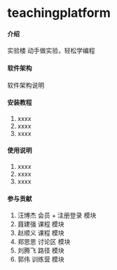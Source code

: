 # teachingplatform

#### 介绍
实验楼
动手做实验，轻松学编程

#### 软件架构
软件架构说明


#### 安装教程

1. xxxx
2. xxxx
3. xxxx

#### 使用说明

1. xxxx
2. xxxx
3. xxxx

#### 参与贡献

1. 汪博杰  会员 + 注册登录 模块
2. 聂建强 课程 模块
3. 赵顺义 课程 模块
4. 郑思思 讨论区 模块
5. 刘腾飞  路径 模块
6. 郭伟 训练营 模块


